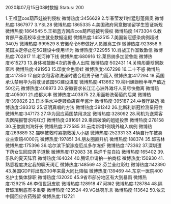 2020年07月15日08时数据
Status: 200

1.王祖蓝cos葫芦娃被判侵权               微博热度:3456629
2.华春莹发11推猛怼蓬佩奥                微博热度:1867977
3.YSL28                                 微博热度:1865335
4.美国政府同意撤销留学生签证新规        微博热度:1864545
5.王祖蓝方回应cos葫芦娃被判侵权         微博热度:1473304
6.教育部严查高校毕业生就业数据造假      微博热度:1452515
7.美国新冠感染病例超过340万             微博热度:999529
8.安徽命令5市做好人员撤离工作           微博热度:923858
9.英国决定停止在5G建设中使用华为        微博热度:722955
10.肖战工作室致歉信                      微博热度:702817
11.老河神下线                           微博热度:680916
12.莱昂纳多加盟鲁能                     微博热度:615273
13.身体被敲断4次的折叠人出院            微博热度:502431
14.关晓彤鹿晗同款窗帘                   微博热度:491953
15.印度金色青蛙                         微博热度:467298
16.二十不惑                             微博热度:417350
17.自如女租客称洗澡时遭合租男子破门而入 微博热度:417294
18.英国承认禁用华为将耽误该国5G建设进度 微博热度:413662
19.柳州螺蛳粉半年产值近50亿元           微博热度:408973
20.安徽要求长江江心洲外滩圩人员尽快撤离 微博热度:405001
21.成都大丰                             微博热度:403875
22.用面粉洗葡萄的后果                   微博热度:399826
23.日本洪水冲走鳗鱼店百年酱汁           微博热度:395187
24.中餐厅路透                           微博热度:393312
25.证明真唱的方法                       微博热度:391242
26.比斯利新冠检测呈阳性                 微博热度:347173
27.华为回应英国禁用决定                 微博热度:328092
28.司机为送乘客去医院报警求闯红灯       微博热度:281691
29.乘风破浪的姐姐投票                   微博热度:278158
30.王俊凯刘海好长                       微博热度:272585
31.云南新增1例境外输入病例              微博热度:269889
32.猫咪被救时紧抱救援人小腿             微博热度:252331
33.4辆自行车被卖业主索赔4000元          微博热度:197851
34.朋友圈直升机                         微博热度:188374
35.邱吉林                               微博热度:175396
36.哈尔滨下架涉疫厄瓜多尔冻虾           微博热度:173362
37.深圳遭下药女生回应男子道歉           微博热度:172083
38.易烊千玺自拍                         微博热度:165402
39.乐队的夏天阵容                       微博热度:164024
40.腾讯申请拍一拍商标                   微博热度:150930
41.熟悉程度决定我的聊天词汇             微博热度:148569
42.芬兰全红彩虹                         微博热度:142390
43.英国GDP将出现300年来最大同比降幅     微博热度:139469
44.东京一医院400名护士集体辞职          微博热度:132020
45.9省市部分地区有大到暴雨              微博热度:129215
46.李信世冠皮肤                         微博热度:128918
47.河神2                                微博热度:128784
48.隔音玻璃到底有多重要                 微博热度:123524
49.VG处罚乐言                           微博热度:113642
50.依云中国回应农药残留                 微博热度:112721
